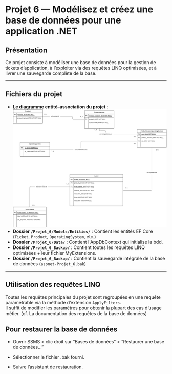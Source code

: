 # Projet 6 — Modélisez et créez une base de données pour une application .NET

## Présentation

Ce projet consiste à modéliser une base de données pour la gestion de tickets d’application, à l’exploiter via des requêtes LINQ optimisées, et à livrer une sauvegarde complète de la base.  

---

## Fichiers du projet

- **Le diagramme entité–association du projet** : ![Modèle Entités-Associations](Projet_6_MEA/Arthur_Marteau_6_MEA_062025.png)
- **Dossier `/Projet_6/Models/Entities/`** : Contient les entités EF Core (`Ticket`, `Product`, `OperatingSystem`, etc.)
- **Dossier `/Projet_6/Data/`** : Contient l'AppDbContext qui initialise la bdd.
- **Dossier `/Projet_6_Backup/`** : Contient toutes les requêtes LINQ optimisées + leur fichier MyExtensions.
- **Dossier `/Projet_6_Backup/`** : Contient la sauvegarde intégrale de la base de données (`aspnet-Projet_6.bak`)

---

## Utilisation des requêtes LINQ

Toutes les requêtes principales du projet sont regroupées en une requête paramétrable via la méthode d’extension `ApplyFilters`.  
Il suffit de modifier les paramètres pour obtenir la plupart des cas d’usage métier. (cf. La documentation des requêtes de la base de données)

## Pour restaurer la base de données

- Ouvrir SSMS > clic droit sur “Bases de données” > “Restaurer une base de données...”

- Sélectionner le fichier .bak fourni.

- Suivre l’assistant de restauration.
